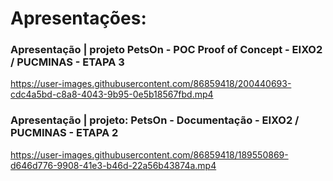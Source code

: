 # Apresentações:

### Apresentação | projeto PetsOn - POC Proof of Concept - EIXO2 / PUCMINAS - ETAPA 3

https://user-images.githubusercontent.com/86859418/200440693-cdc4a5bd-c8a8-4043-9b95-0e5b18567fbd.mp4



### Apresentação | projeto: PetsOn - Documentação - EIXO2 / PUCMINAS - ETAPA 2

https://user-images.githubusercontent.com/86859418/189550869-d646d776-9908-41e3-b46d-22a56b43874a.mp4
